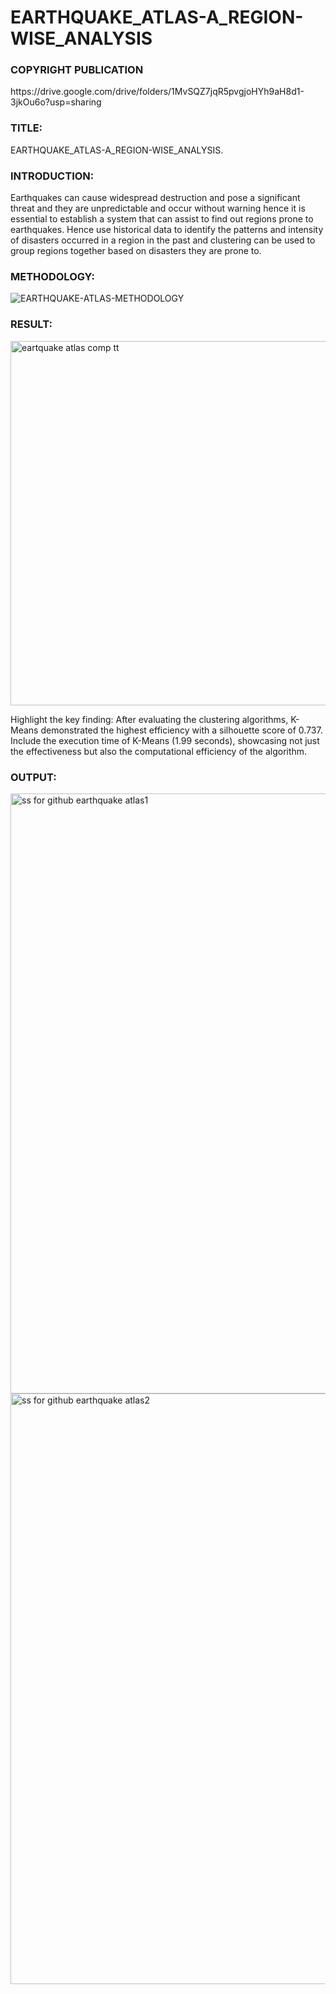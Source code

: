 # EARTHQUAKE_ATLAS-A_REGION-WISE_ANALYSIS

<h3>COPYRIGHT PUBLICATION</h3>
https://drive.google.com/drive/folders/1MvSQZ7jqR5pvgjoHYh9aH8d1-3jkOu6o?usp=sharing

<h3>TITLE:</h3> 

EARTHQUAKE_ATLAS-A_REGION-WISE_ANALYSIS.



<h3>INTRODUCTION:</h3> 

Earthquakes can cause widespread destruction and pose a significant threat and they are unpredictable and occur without warning hence it is essential to establish a system that can assist to find out regions prone to earthquakes. Hence use historical data to identify the patterns and intensity of disasters occurred in a region in the past and clustering can be used to group regions together based on disasters they are prone to.



<h3>METHODOLOGY:</h3>

![EARTHQUAKE-ATLAS-METHODOLOGY](https://github.com/Rohanpophale/EARTHQUAKE_ATLAS-A_REGION-WISE_ANALYSIS/assets/97818946/87feef76-3f46-4dd4-87df-826dacf499d2)



<h3>RESULT:</h3>

<img width="583" alt="eartquake atlas comp tt" src="https://github.com/Rohanpophale/EARTHQUAKE_ATLAS-A_REGION-WISE_ANALYSIS/assets/97818946/77cb7791-2793-4d81-bfc1-0ffcbfe94a80">

Highlight the key finding: After evaluating the clustering algorithms, K-Means demonstrated the highest efficiency with a silhouette score of 0.737.
Include the execution time of K-Means (1.99 seconds), showcasing not just the effectiveness but also the computational efficiency of the algorithm.



<h3>OUTPUT:</h3>

<img width="960" alt="ss for github earthquake atlas1" src="https://github.com/Rohanpophale/EARTHQUAKE_ATLAS-A_REGION-WISE_ANALYSIS/assets/97818946/11cc18e7-e9c9-4b3d-8b5e-45b4feede788">

<img width="945" alt="ss for github earthquake atlas2" src="https://github.com/Rohanpophale/EARTHQUAKE_ATLAS-A_REGION-WISE_ANALYSIS/assets/97818946/d483c7d8-c9b2-4387-8e59-c756529c6694">
